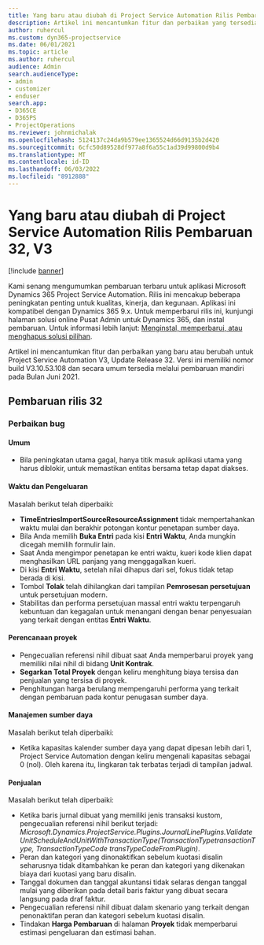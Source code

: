 ```yaml
---
title: Yang baru atau diubah di Project Service Automation Rilis Pembaruan 32, V3
description: Artikel ini mencantumkan fitur dan perbaikan yang tersedia di Project Service Automation Update Release 32, V3.
author: ruhercul
ms.custom: dyn365-projectservice
ms.date: 06/01/2021
ms.topic: article
ms.author: ruhercul
audience: Admin
search.audienceType:
- admin
- customizer
- enduser
search.app:
- D365CE
- D365PS
- ProjectOperations
ms.reviewer: johnmichalak
ms.openlocfilehash: 5124137c24da9b579ee1365524d66d9135b2d420
ms.sourcegitcommit: 6cfc50d89528df977a8f6a55c1ad39d99800d9b4
ms.translationtype: MT
ms.contentlocale: id-ID
ms.lasthandoff: 06/03/2022
ms.locfileid: "8912888"
---
```

# <a name="whats-new-or-changed-in-project-service-automation-update-release-32-v3"></a>Yang baru atau diubah di Project Service Automation Rilis Pembaruan 32, V3

[!include [banner](../includes/psa-now-project-operations.md)]

Kami senang mengumumkan pembaruan terbaru untuk aplikasi Microsoft Dynamics 365 Project Service Automation. Rilis ini mencakup beberapa peningkatan penting untuk kualitas, kinerja, dan kegunaan. Aplikasi ini kompatibel dengan Dynamics 365 9.x. Untuk memperbarui rilis ini, kunjungi halaman solusi online Pusat Admin untuk Dynamics 365, dan instal pembaruan. Untuk informasi lebih lanjut: [Menginstal, memperbarui, atau menghapus solusi pilihan](/power-platform/admin/install-remove-preferred-solution).

Artikel ini mencantumkan fitur dan perbaikan yang baru atau berubah untuk Project Service Automation V3, Update Release 32. Versi ini memiliki nomor build V3.10.53.108 dan secara umum tersedia melalui pembaruan mandiri pada Bulan Juni 2021.

## <a name="update-release-32"></a>Pembaruan rilis 32

### <a name="bug-fixes"></a>Perbaikan bug

#### <a name="general"></a>Umum

- Bila peningkatan utama gagal, hanya titik masuk aplikasi utama yang harus diblokir, untuk memastikan entitas bersama tetap dapat diakses.

#### <a name="time-and-expense"></a>Waktu dan Pengeluaran

Masalah berikut telah diperbaiki:

- **TimeEntriesImportSourceResourceAssignment** tidak mempertahankan waktu mulai dan berakhir potongan kontur penetapan sumber daya.
- Bila Anda memilih **Buka Entri** pada kisi **Entri Waktu**, Anda mungkin dicegah memilih formulir lain.
- Saat Anda mengimpor penetapan ke entri waktu, kueri kode klien dapat menghasilkan URL panjang yang menggagalkan kueri.
- Di kisi **Entri Waktu**, setelah nilai dihapus dari sel, fokus tidak tetap berada di kisi.
- Tombol **Tolak** telah dihilangkan dari tampilan **Pemrosesan persetujuan** untuk persetujuan modern.
- Stabilitas dan performa persetujuan massal entri waktu terpengaruh kebuntuan dan kegagalan untuk menangani dengan benar penyesuaian yang terkait dengan entitas **Entri Waktu**.

#### <a name="project-planning"></a>Perencanaan proyek

- Pengecualian referensi nihil dibuat saat Anda memperbarui proyek yang memiliki nilai nihil di bidang **Unit Kontrak**.
- **Segarkan Total Proyek** dengan keliru menghitung biaya tersisa dan penjualan yang tersisa di proyek.
- Penghitungan harga berulang mempengaruhi performa yang terkait dengan pembaruan pada kontur penugasan sumber daya.

#### <a name="resource-management"></a>Manajemen sumber daya

Masalah berikut telah diperbaiki:

- Ketika kapasitas kalender sumber daya yang dapat dipesan lebih dari 1, Project Service Automation dengan keliru mengenali kapasitas sebagai 0 (nol). Oleh karena itu, lingkaran tak terbatas terjadi di tampilan jadwal.

#### <a name="sales"></a>Penjualan

Masalah berikut telah diperbaiki:

- Ketika baris jurnal dibuat yang memiliki jenis transaksi kustom, pengecualian referensi nihil berikut terjadi: *Microsoft.Dynamics.ProjectService.Plugins.JournalLinePlugins.ValidateUnitScheduleAndUnitWithTransactionType(TransactionTypetransactionType, TransactionTypeCode transTypeCodeFromPlugin)*.
- Peran dan kategori yang dinonaktifkan sebelum kuotasi disalin seharusnya tidak ditambahkan ke peran dan kategori yang dikenakan biaya dari kuotasi yang baru disalin.
- Tanggal dokumen dan tanggal akuntansi tidak selaras dengan tanggal mulai yang diberikan pada detail baris faktur yang dibuat secara langsung pada draf faktur.
- Pengecualian referensi nihil dibuat dalam skenario yang terkait dengan penonaktifan peran dan kategori sebelum kuotasi disalin.
- Tindakan **Harga Pembaruan** di halaman **Proyek** tidak memperbarui estimasi pengeluaran dan estimasi bahan.
